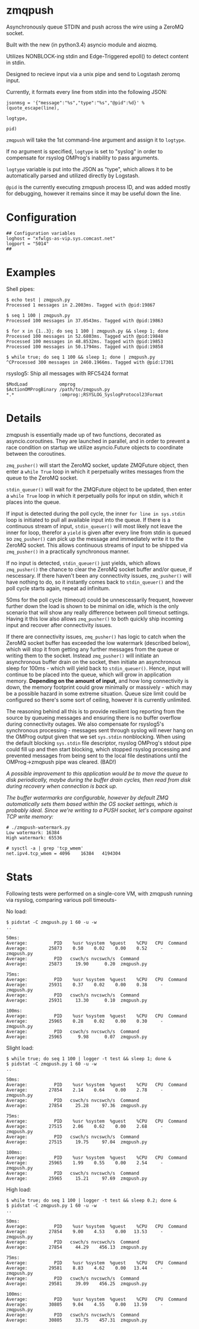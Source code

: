 zmqpush
=======

Asynchronously queue STDIN and push across the wire using a ZeroMQ socket.

Built with the new (in python3.4) asyncio module and aiozmq.

Utilizes NONBLOCK-ing stdin and Edge-Triggered epoll() to detect content in stdin.

Designed to recieve input via a unix pipe and send to Logstash zeromq input.

Currently, it formats every line from stdin into the following JSON:

```
jsonmsg = '{"message":"%s","type":"%s","@pid":%d}' % (quote_escape(line),
                                                                   logtype,
                                                                   pid)
```

`zmqpush` will take the 1st command-line argument and assign it to `logtype`. 

If no argument is specified, `logtype` is set to "syslog" in order to compensate for rsyslog OMProg's inability to pass arguments.

`logtype` variable is put into the JSON as "type", which allows it to be automatically parsed and utilized directly by Logstash.

`@pid` is the currently executing zmqpush process ID, and was added mostly for debugging, however it remains since it may be useful down the line.

Configuration
=======

```
## Configuration variables
loghost = "xfwlgs-as-vip.sys.comcast.net"
logport = "5014"
##
```

Examples
=======

Shell pipes:
```
$ echo test | zmqpush.py
Processed 1 messages in 2.2003ms. Tagged with @pid:19867

$ seq 1 100 | zmqpush.py
Processed 100 messages in 37.0543ms. Tagged with @pid:19863

$ for x in {1..3}; do seq 1 100 | zmqpush.py && sleep 1; done
Processed 100 messages in 52.6803ms. Tagged with @pid:19848
Processed 100 messages in 48.8532ms. Tagged with @pid:19853
Processed 100 messages in 50.1794ms. Tagged with @pid:19858

$ while true; do seq 1 100 && sleep 1; done | zmqpush.py 
^CProcessed 300 messages in 2460.1966ms. Tagged with @pid:17301
```

rsyslog5: Ship all messages with RFC5424 format
```
$ModLoad            omprog
$ActionOMProgBinary /path/to/zmqpush.py
*.*                 :omprog:;RSYSLOG_SyslogProtocol23Format
```


Details
=======

zmqpush is essentially made up of two functions, decorated as asyncio.coroutines. They are launched in parallel, and in order to prevent a race condition on startup we utilize asyncio.Future objects to coordinate between the coroutines.

`zmq_pusher()` will start the ZeroMQ socket, update ZMQFuture object, then enter a `while True` loop in which it perpetually writes messages from the queue to the ZeroMQ socket.

`stdin_queuer()` will wait for the ZMQFuture object to be updated, then enter a `while True` loop in which it perpetually polls for input on stdin, which it places into the queue.

If input is detected during the poll cycle, the inner `for line in sys.stdin` loop is initiated to pull all available input into the queue. If there is a continuous stream of input, `stdin_queuer()` will most likely not leave the inner for loop, therefor a `yield` is given after every line from stdin is queued so `zmq_pusher()` can pick up the message and immediately write it to the ZeroMQ socket. This allows continuous streams of input to be shipped via `zmq_pusher()` in a practically synchronous manner.

If no input is detected, `stdin_queuer()` just yields, which allows `zmq_pusher()` the chance to clear the ZeroMQ socket buffer and/or queue, if nescessary. If there haven't been any connectivity issues, `zmq_pusher()` will have nothing to do, so it instantly comes back to `stdin_queuer()` and the poll cycle starts again, repeat ad infinitum. 

50ms for the poll cycle (timeout) could be unnescessarily frequent, however further down the load is shown to be minimal on idle, which is the only scenario that will show any really difference between poll timeout settings. Having it this low also allows `zmq_pusher()` to both quickly ship incoming input and recover after connectivity issues.

If there are connectivity issues, `zmq_pusher()` has logic to catch when the ZeroMQ socket buffer has exceeded the low watermark (described below), which will stop it from getting any further messages from the queue or writing them to the socket. Instead `zmq_pusher()` will initiate an asynchronous buffer drain on the socket, then initiate an asynchronous sleep for 100ms - which will yield back to `stdin_queuer()`. Hence, input will continue to be placed into the queue, which will grow in application memory.
**Depending on the amount of input,** and how long connectivity is down, the memory footprint could grow minimally or massively - which may be a possible hazard in some extreme situation. Queue size limit could be configured so there's some sort of ceiling, however it is currently unlimited.

The reasoning behind all this is to provide resilient log reporting from the source by queueing messages and ensuring there is no buffer overflow during connectivity outages. We also compensate for rsyslog5's synchronous processing - messages sent through syslog will never hang on the OMProg output given that we set `sys.stdin` nonblocking. When using the default blocking `sys.stdin` file descriptor, rsyslog OMProg's stdout pipe could fill up and then start blocking, which stopped rsyslog processing and prevented messages from being sent to the local file destinations until the OMProg->zmqpush pipe was cleared. (BAD!)

*A possible improvement to this application would be to move the queue to disk periodically, maybe during the buffer drain cycles, then read from disk during recovery when connection is back up.*

*The buffer watermarks are configurable, however by default ZMQ automatically sets them based within the OS socket settings, which is probably ideal. Since we're writing to a PUSH socket, let's compare against TCP write memory:*
```
# ./zmqpush-watermark.py 
Low watermark: 16384
High watermark: 65536

# sysctl -a | grep 'tcp_wmem'
net.ipv4.tcp_wmem = 4096	16384	4194304
```


Stats
=======

Following tests were performed on a single-core VM, with zmqpush running via rsyslog, comparing various poll timeouts-

No load:
```
$ pidstat -C zmqpush.py 1 60 -u -w
..

50ms:
Average:          PID    %usr %system  %guest    %CPU   CPU  Command
Average:        25873    0.50    0.02    0.00    0.52     -  zmqpush.py
Average:          PID   cswch/s nvcswch/s  Command
Average:        25873     19.90      0.20  zmqpush.py

75ms:
Average:          PID    %usr %system  %guest    %CPU   CPU  Command
Average:        25931    0.37    0.02    0.00    0.38     -  zmqpush.py
Average:          PID   cswch/s nvcswch/s  Command
Average:        25931     13.30      0.10  zmqpush.py

100ms:
Average:          PID    %usr %system  %guest    %CPU   CPU  Command
Average:        25965    0.28    0.02    0.00    0.30     -  zmqpush.py
Average:          PID   cswch/s nvcswch/s  Command
Average:        25965      9.98      0.07  zmqpush.py
```

Slight load:
```
$ while true; do seq 1 100 | logger -t test && sleep 1; done &
$ pidstat -C zmqpush.py 1 60 -u -w
..

50ms:
Average:          PID    %usr %system  %guest    %CPU   CPU  Command
Average:        27854    2.14    0.64    0.00    2.78     -  zmqpush.py
Average:          PID   cswch/s nvcswch/s  Command
Average:        27854     25.28     97.36  zmqpush.py

75ms:
Average:          PID    %usr %system  %guest    %CPU   CPU  Command
Average:        27515    2.06    0.62    0.00    2.68     -  zmqpush.py
Average:          PID   cswch/s nvcswch/s  Command
Average:        27515     19.75     97.04  zmqpush.py

100ms:
Average:          PID    %usr %system  %guest    %CPU   CPU  Command
Average:        25965    1.99    0.55    0.00    2.54     -  zmqpush.py
Average:          PID   cswch/s nvcswch/s  Command
Average:        25965     15.21     97.69  zmqpush.py
```

High load:
```
$ while true; do seq 1 100 | logger -t test && sleep 0.2; done &
$ pidstat -C zmqpush.py 1 60 -u -w
..

50ms:
Average:          PID    %usr %system  %guest    %CPU   CPU  Command
Average:        27854    9.00    4.53    0.00   13.53     -  zmqpush.py
Average:          PID   cswch/s nvcswch/s  Command
Average:        27854     44.29    456.13  zmqpush.py

75ms:
Average:          PID    %usr %system  %guest    %CPU   CPU  Command
Average:        29581    8.83    4.62    0.00   13.44     -  zmqpush.py
Average:          PID   cswch/s nvcswch/s  Command
Average:        29581     39.09    456.25  zmqpush.py

100ms:
Average:          PID    %usr %system  %guest    %CPU   CPU  Command
Average:        30805    9.04    4.55    0.00   13.59     -  zmqpush.py
Average:          PID   cswch/s nvcswch/s  Command
Average:        30805     33.75    457.31  zmqpush.py
```
